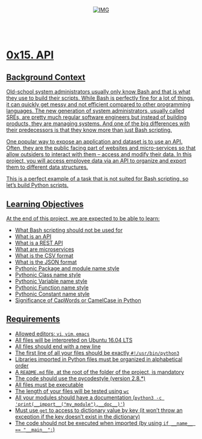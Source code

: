 <!-- repo image -->
<br />
<div align="center">
  <a href="https://github.com/github_username/repo_name">
    <img src="https://github.com/Abubacer/README-Template/blob/master/images/banner.png" alt="IMG" 
  </a>

<h1 align="center"></h1>
<div align="left">
<br />

# 0x15. API

## Background Context

Old-school system administrators usually only know Bash and that is what they use to build their scripts. While Bash is perfectly fine for a lot of things, it can quickly get messy and not efficient compared to other programming languages. The new generation of system administrators, usually called SREs, are pretty much regular software engineers but instead of building products, they are managing systems. And one of the big differences with their predecessors is that they know more than just Bash scripting.

One popular way to expose an application and dataset is to use an API. Often, they are the public facing part of websites and micro-services so that allow outsiders to interact with them – access and modify their data. In this project, you will access employee data via an API to organize and export them to different data structures.

This is a perfect example of a task that is not suited for Bash scripting, so let’s build Python scripts.

## Learning Objectives

At the end of this project, we are expected to be able to learn:

- What Bash scripting should not be used for
- What is an API
- What is a REST API
- What are microservices
- What is the CSV format
- What is the JSON format
- Pythonic Package and module name style
- Pythonic Class name style
- Pythonic Variable name style
- Pythonic Function name style
- Pythonic Constant name style
- Significance of CapWords or CamelCase in Python

## Requirements

- Allowed editors: ```vi```, ```vim```, ```emacs```
- All files will be interpreted on Ubuntu 16.04 LTS
- All files should end with a new line
- The first line of all your files should be exactly ```#!/usr/bin/python3```
- Libraries imported in Python files must be organized in alphabetical order
- A ```README.md``` file, at the root of the folder of the project, is mandatory
- The code should use the pycodestyle (version 2.8.*)
- All files must be executable
- The length of your files will be tested using ```wc```
- All your modules should have a documentation (```python3 -c 'print(__import__("my_module").__doc__)'```)
- Must use ```get``` to access to dictionary value by key (it won’t throw an exception if the key doesn’t exist in the dictionary)
- The code should not be executed when imported (by using ```if __name__ == "__main__":```)
